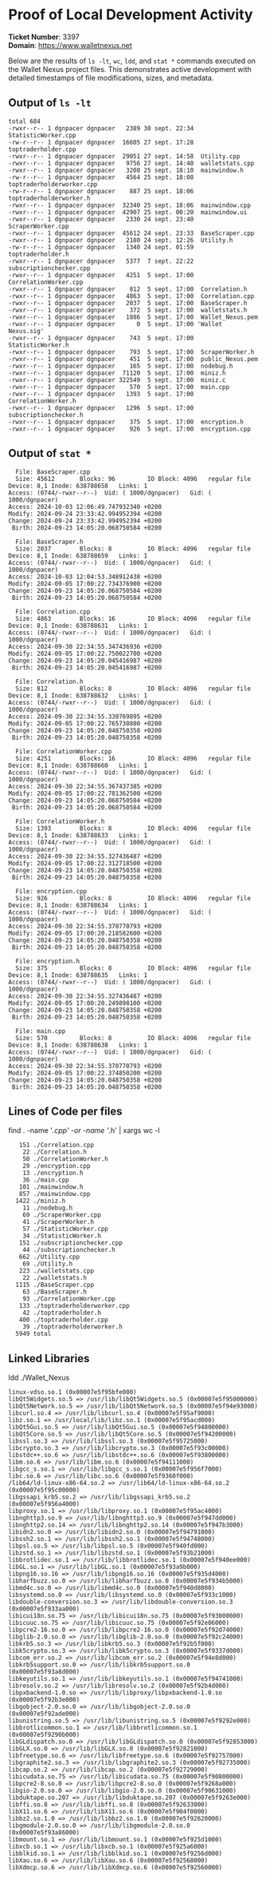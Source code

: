 # Proof of Local Development Activity

**Ticket Number**: 3397  
**Domain**: https://www.walletnexus.net


Below are the results of `ls -lt`, `wc`, `ldd`, and `stat *` commands executed on the Wallet Nexus project files. This demonstrates active development with detailed timestamps of file modifications, sizes, and metadata.

## Output of `ls -lt`

	total 684
	-rwxr--r-- 1 dgnpacer dgnpacer   2389 30 sept. 22:34  StatisticWorker.cpp
	-rw-r--r-- 1 dgnpacer dgnpacer  16605 27 sept. 17:28  toptraderholder.cpp
	-rwxr--r-- 1 dgnpacer dgnpacer  29051 27 sept. 14:58  Utility.cpp
	-rwxr--r-- 1 dgnpacer dgnpacer   9756 27 sept. 14:40  walletstats.cpp
	-rwxr--r-- 1 dgnpacer dgnpacer   3208 25 sept. 18:10  mainwindow.h
	-rw-r--r-- 1 dgnpacer dgnpacer   4564 25 sept. 18:08  toptraderholderworker.cpp
	-rw-r--r-- 1 dgnpacer dgnpacer    887 25 sept. 18:06  toptraderholderworker.h
	-rwxr--r-- 1 dgnpacer dgnpacer  32340 25 sept. 18:06  mainwindow.cpp
	-rwxr--r-- 1 dgnpacer dgnpacer  42907 25 sept. 00:20  mainwindow.ui
	-rwxr--r-- 1 dgnpacer dgnpacer   2330 24 sept. 23:40  ScraperWorker.cpp
	-rwxr--r-- 1 dgnpacer dgnpacer  45612 24 sept. 23:33  BaseScraper.cpp
	-rwxr--r-- 1 dgnpacer dgnpacer   2180 24 sept. 12:26  Utility.h
	-rw-r--r-- 1 dgnpacer dgnpacer   1340 24 sept. 01:59  toptraderholder.h
	-rwxr--r-- 1 dgnpacer dgnpacer   5377  7 sept. 22:22  subscriptionchecker.cpp
	-rwxr--r-- 1 dgnpacer dgnpacer   4251  5 sept. 17:00  CorrelationWorker.cpp
	-rwxr--r-- 1 dgnpacer dgnpacer    812  5 sept. 17:00  Correlation.h
	-rwxr--r-- 1 dgnpacer dgnpacer   4863  5 sept. 17:00  Correlation.cpp
	-rwxr--r-- 1 dgnpacer dgnpacer   2037  5 sept. 17:00  BaseScraper.h
	-rwxr--r-- 1 dgnpacer dgnpacer    372  5 sept. 17:00  walletstats.h
	-rwxr--r-- 1 dgnpacer dgnpacer   1886  5 sept. 17:00  Wallet_Nexus.pem
	-rwxr--r-- 1 dgnpacer dgnpacer      0  5 sept. 17:00 'Wallet Nexus.sig'
	-rwxr--r-- 1 dgnpacer dgnpacer    743  5 sept. 17:00  StatisticWorker.h
	-rwxr--r-- 1 dgnpacer dgnpacer    793  5 sept. 17:00  ScraperWorker.h
	-rwxr--r-- 1 dgnpacer dgnpacer    451  5 sept. 17:00  public_Nexus.pem
	-rwxr--r-- 1 dgnpacer dgnpacer    165  5 sept. 17:00  nodebug.h
	-rwxr--r-- 1 dgnpacer dgnpacer  71120  5 sept. 17:00  miniz.h
	-rwxr--r-- 1 dgnpacer dgnpacer 322549  5 sept. 17:00  miniz.c
	-rwxr--r-- 1 dgnpacer dgnpacer    570  5 sept. 17:00  main.cpp
	-rwxr--r-- 1 dgnpacer dgnpacer   1393  5 sept. 17:00  CorrelationWorker.h
	-rwxr--r-- 1 dgnpacer dgnpacer   1296  5 sept. 17:00  subscriptionchecker.h
	-rwxr--r-- 1 dgnpacer dgnpacer    375  5 sept. 17:00  encryption.h
	-rwxr--r-- 1 dgnpacer dgnpacer    926  5 sept. 17:00  encryption.cpp

## Output of `stat *`

	  File: BaseScraper.cpp
	  Size: 45612     	Blocks: 96         IO Block: 4096   regular file
	Device: 8,1	Inode: 638788658   Links: 1
	Access: (0744/-rwxr--r--)  Uid: ( 1000/dgnpacer)   Gid: ( 1000/dgnpacer)
	Access: 2024-10-03 12:06:49.747932340 +0200
	Modify: 2024-09-24 23:33:42.994952394 +0200
	Change: 2024-09-24 23:33:42.994952394 +0200
	 Birth: 2024-09-23 14:05:20.068750584 +0200

	  File: BaseScraper.h
	  Size: 2037      	Blocks: 8          IO Block: 4096   regular file
	Device: 8,1	Inode: 638788659   Links: 1
	Access: (0744/-rwxr--r--)  Uid: ( 1000/dgnpacer)   Gid: ( 1000/dgnpacer)
	Access: 2024-10-03 12:04:53.348912438 +0200
	Modify: 2024-09-05 17:00:22.734376900 +0200
	Change: 2024-09-23 14:05:20.068750584 +0200
	 Birth: 2024-09-23 14:05:20.068750584 +0200

	  File: Correlation.cpp
	  Size: 4863      	Blocks: 16         IO Block: 4096   regular file
	Device: 8,1	Inode: 638788631   Links: 1
	Access: (0744/-rwxr--r--)  Uid: ( 1000/dgnpacer)   Gid: ( 1000/dgnpacer)
	Access: 2024-09-30 22:34:55.347436936 +0200
	Modify: 2024-09-05 17:00:22.750022700 +0200
	Change: 2024-09-23 14:05:20.045416987 +0200
	 Birth: 2024-09-23 14:05:20.045416987 +0200

	  File: Correlation.h
	  Size: 812       	Blocks: 8          IO Block: 4096   regular file
	Device: 8,1	Inode: 638788632   Links: 1
	Access: (0744/-rwxr--r--)  Uid: ( 1000/dgnpacer)   Gid: ( 1000/dgnpacer)
	Access: 2024-09-30 22:34:55.330769895 +0200
	Modify: 2024-09-05 17:00:22.765730800 +0200
	Change: 2024-09-23 14:05:20.048750358 +0200
	 Birth: 2024-09-23 14:05:20.048750358 +0200

	  File: CorrelationWorker.cpp
	  Size: 4251      	Blocks: 16         IO Block: 4096   regular file
	Device: 8,1	Inode: 638788660   Links: 1
	Access: (0744/-rwxr--r--)  Uid: ( 1000/dgnpacer)   Gid: ( 1000/dgnpacer)
	Access: 2024-09-30 22:34:55.367437385 +0200
	Modify: 2024-09-05 17:00:22.781362500 +0200
	Change: 2024-09-23 14:05:20.068750584 +0200
	 Birth: 2024-09-23 14:05:20.068750584 +0200

	  File: CorrelationWorker.h
	  Size: 1393      	Blocks: 8          IO Block: 4096   regular file
	Device: 8,1	Inode: 638788633   Links: 1
	Access: (0744/-rwxr--r--)  Uid: ( 1000/dgnpacer)   Gid: ( 1000/dgnpacer)
	Access: 2024-09-30 22:34:55.327436487 +0200
	Modify: 2024-09-05 17:00:22.312718500 +0200
	Change: 2024-09-23 14:05:20.048750358 +0200
	 Birth: 2024-09-23 14:05:20.048750358 +0200

	  File: encryption.cpp
	  Size: 926       	Blocks: 8          IO Block: 4096   regular file
	Device: 8,1	Inode: 638788634   Links: 1
	Access: (0744/-rwxr--r--)  Uid: ( 1000/dgnpacer)   Gid: ( 1000/dgnpacer)
	Access: 2024-09-30 22:34:55.370770793 +0200
	Modify: 2024-09-05 17:00:20.218582600 +0200
	Change: 2024-09-23 14:05:20.048750358 +0200
	 Birth: 2024-09-23 14:05:20.048750358 +0200

	  File: encryption.h
	  Size: 375       	Blocks: 8          IO Block: 4096   regular file
	Device: 8,1	Inode: 638788635   Links: 1
	Access: (0744/-rwxr--r--)  Uid: ( 1000/dgnpacer)   Gid: ( 1000/dgnpacer)
	Access: 2024-09-30 22:34:55.327436487 +0200
	Modify: 2024-09-05 17:00:20.249898100 +0200
	Change: 2024-09-23 14:05:20.048750358 +0200
	 Birth: 2024-09-23 14:05:20.048750358 +0200

	  File: main.cpp
	  Size: 570       	Blocks: 8          IO Block: 4096   regular file
	Device: 8,1	Inode: 638788638   Links: 1
	Access: (0744/-rwxr--r--)  Uid: ( 1000/dgnpacer)   Gid: ( 1000/dgnpacer)
	Access: 2024-09-30 22:34:55.370770793 +0200
	Modify: 2024-09-05 17:00:22.374850200 +0200
	Change: 2024-09-23 14:05:20.048750358 +0200
	 Birth: 2024-09-23 14:05:20.048750358 +0200

## Lines of Code per files


find . -name '*.cpp' -or -name '*.h' | xargs wc -l

	   151 ./Correlation.cpp
	    22 ./Correlation.h
	    50 ./CorrelationWorker.h
	    29 ./encryption.cpp
	    13 ./encryption.h
	    36 ./main.cpp
	   101 ./mainwindow.h
	   857 ./mainwindow.cpp
	  1422 ./miniz.h
	    11 ./nodebug.h
	    69 ./ScraperWorker.cpp
	    41 ./ScraperWorker.h
	    57 ./StatisticWorker.cpp
	    34 ./StatisticWorker.h
	   151 ./subscriptionchecker.cpp
	    44 ./subscriptionchecker.h
	   662 ./Utility.cpp
	    69 ./Utility.h
	   223 ./walletstats.cpp
	    22 ./walletstats.h
	  1115 ./BaseScraper.cpp
	    63 ./BaseScraper.h
	    93 ./CorrelationWorker.cpp
	   133 ./toptraderholderworker.cpp
	    42 ./toptraderholder.h
	   400 ./toptraderholder.cpp
	    39 ./toptraderholderworker.h
	  5949 total

## Linked Libraries

ldd ./Wallet_Nexus

	linux-vdso.so.1 (0x00007e5f95bfe000)
	libQt5Widgets.so.5 => /usr/lib/libQt5Widgets.so.5 (0x00007e5f95000000)
	libQt5Network.so.5 => /usr/lib/libQt5Network.so.5 (0x00007e5f94e93000)
	libcurl.so.4 => /usr/lib/libcurl.so.4 (0x00007e5f95af9000)
	libz.so.1 => /usr/local/lib/libz.so.1 (0x00007e5f95acd000)
	libQt5Gui.so.5 => /usr/lib/libQt5Gui.so.5 (0x00007e5f94800000)
	libQt5Core.so.5 => /usr/lib/libQt5Core.so.5 (0x00007e5f94200000)
	libssl.so.3 => /usr/lib/libssl.so.3 (0x00007e5f95725000)
	libcrypto.so.3 => /usr/lib/libcrypto.so.3 (0x00007e5f93c00000)
	libstdc++.so.6 => /usr/lib/libstdc++.so.6 (0x00007e5f93800000)
	libm.so.6 => /usr/lib/libm.so.6 (0x00007e5f94111000)
	libgcc_s.so.1 => /usr/lib/libgcc_s.so.1 (0x00007e5f956f7000)
	libc.so.6 => /usr/lib/libc.so.6 (0x00007e5f9360f000)
	/lib64/ld-linux-x86-64.so.2 => /usr/lib64/ld-linux-x86-64.so.2 (0x00007e5f95c00000)
	libgssapi_krb5.so.2 => /usr/lib/libgssapi_krb5.so.2 (0x00007e5f956a4000)
	libproxy.so.1 => /usr/lib/libproxy.so.1 (0x00007e5f95ac4000)
	libnghttp3.so.9 => /usr/lib/libnghttp3.so.9 (0x00007e5f947dd000)
	libnghttp2.so.14 => /usr/lib/libnghttp2.so.14 (0x00007e5f947b3000)
	libidn2.so.0 => /usr/lib/libidn2.so.0 (0x00007e5f94791000)
	libssh2.so.1 => /usr/lib/libssh2.so.1 (0x00007e5f94748000)
	libpsl.so.5 => /usr/lib/libpsl.so.5 (0x00007e5f940fd000)
	libzstd.so.1 => /usr/lib/libzstd.so.1 (0x00007e5f93b21000)
	libbrotlidec.so.1 => /usr/lib/libbrotlidec.so.1 (0x00007e5f940ee000)
	libGL.so.1 => /usr/lib/libGL.so.1 (0x00007e5f93a9b000)
	libpng16.so.16 => /usr/lib/libpng16.so.16 (0x00007e5f935d4000)
	libharfbuzz.so.0 => /usr/lib/libharfbuzz.so.0 (0x00007e5f934b5000)
	libmd4c.so.0 => /usr/lib/libmd4c.so.0 (0x00007e5f940d8000)
	libsystemd.so.0 => /usr/lib/libsystemd.so.0 (0x00007e5f933c1000)
	libdouble-conversion.so.3 => /usr/lib/libdouble-conversion.so.3 (0x00007e5f933aa000)
	libicui18n.so.75 => /usr/lib/libicui18n.so.75 (0x00007e5f93000000)
	libicuuc.so.75 => /usr/lib/libicuuc.so.75 (0x00007e5f92e06000)
	libpcre2-16.so.0 => /usr/lib/libpcre2-16.so.0 (0x00007e5f92d74000)
	libglib-2.0.so.0 => /usr/lib/libglib-2.0.so.0 (0x00007e5f92c24000)
	libkrb5.so.3 => /usr/lib/libkrb5.so.3 (0x00007e5f92b5f000)
	libk5crypto.so.3 => /usr/lib/libk5crypto.so.3 (0x00007e5f9337d000)
	libcom_err.so.2 => /usr/lib/libcom_err.so.2 (0x00007e5f94e8d000)
	libkrb5support.so.0 => /usr/lib/libkrb5support.so.0 (0x00007e5f93a8d000)
	libkeyutils.so.1 => /usr/lib/libkeyutils.so.1 (0x00007e5f94741000)
	libresolv.so.2 => /usr/lib/libresolv.so.2 (0x00007e5f92b4d000)
	libpxbackend-1.0.so => /usr/lib/libproxy/libpxbackend-1.0.so (0x00007e5f92b3e000)
	libgobject-2.0.so.0 => /usr/lib/libgobject-2.0.so.0 (0x00007e5f92ade000)
	libunistring.so.5 => /usr/lib/libunistring.so.5 (0x00007e5f9292e000)
	libbrotlicommon.so.1 => /usr/lib/libbrotlicommon.so.1 (0x00007e5f9290b000)
	libGLdispatch.so.0 => /usr/lib/libGLdispatch.so.0 (0x00007e5f92853000)
	libGLX.so.0 => /usr/lib/libGLX.so.0 (0x00007e5f92821000)
	libfreetype.so.6 => /usr/lib/libfreetype.so.6 (0x00007e5f92757000)
	libgraphite2.so.3 => /usr/lib/libgraphite2.so.3 (0x00007e5f92735000)
	libcap.so.2 => /usr/lib/libcap.so.2 (0x00007e5f92729000)
	libicudata.so.75 => /usr/lib/libicudata.so.75 (0x00007e5f90800000)
	libpcre2-8.so.0 => /usr/lib/libpcre2-8.so.0 (0x00007e5f9268a000)
	libgio-2.0.so.0 => /usr/lib/libgio-2.0.so.0 (0x00007e5f90631000)
	libduktape.so.207 => /usr/lib/libduktape.so.207 (0x00007e5f9263e000)
	libffi.so.8 => /usr/lib/libffi.so.8 (0x00007e5f92633000)
	libX11.so.6 => /usr/lib/libX11.so.6 (0x00007e5f904f0000)
	libbz2.so.1.0 => /usr/lib/libbz2.so.1.0 (0x00007e5f92620000)
	libgmodule-2.0.so.0 => /usr/lib/libgmodule-2.0.so.0 (0x00007e5f93a86000)
	libmount.so.1 => /usr/lib/libmount.so.1 (0x00007e5f925d1000)
	libxcb.so.1 => /usr/lib/libxcb.so.1 (0x00007e5f925a6000)
	libblkid.so.1 => /usr/lib/libblkid.so.1 (0x00007e5f9256d000)
	libXau.so.6 => /usr/lib/libXau.so.6 (0x00007e5f92568000)
	libXdmcp.so.6 => /usr/lib/libXdmcp.so.6 (0x00007e5f92560000)
